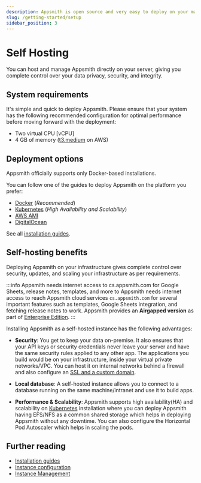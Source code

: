```yaml
---
description: Appsmith is open source and very easy to deploy on your machine.
slug: /getting-started/setup
sidebar_position: 3
---
```


# Self Hosting

You can host and manage Appsmith directly on your server, giving you complete control over your data privacy, security, and integrity.

## System requirements

It's simple and quick to deploy Appsmith. Please ensure that your system has the following recommended configuration for optimal performance before moving forward with the deployment:

* Two virtual CPU \[vCPU]
* 4 GB of memory ([t3.medium](https://aws.amazon.com/ec2/instance-types/t3/) on AWS)

## Deployment options

Appsmith officially supports only Docker-based installations.  

You can follow one of the guides to deploy Appsmith on the platform you prefer:

* [Docker](/getting-started/setup/installation-guides/docker) (*Recommended*)
* [Kubernetes](/getting-started/setup/installation-guides/kubernetes) (*High Availability and Scalability*)
* [AWS AMI](/getting-started/setup/installation-guides/aws-ami)
* [DigitalOcean](/getting-started/setup/installation-guides/digitalocean)

See all [installation guides](/getting-started/setup/installation-guides).

## Self-hosting benefits

Deploying Appsmith on your infrastructure gives complete control over security, updates, and scaling your infrastructure as per requirements.

:::info
Appsmith needs internet access to cs.appsmith.com for Google Sheets, release notes, templates, and more to Appsmith needs internet access to reach Appsmith cloud services `cs.appsmith.com` for several important features such as templates, Google Sheets integration, and fetching release notes to work. Appsmith provides an **Airgapped version** as part of [Enterprise Edition](https://www.appsmith.com/pricing).
:::

Installing Appsmith as a self-hosted instance has the following advantages:

- **Security**: You get to keep your data on-premise. It also ensures that your API keys or security credentials never leave your server and have the same security rules applied to any other app. The applications you build would be on your infrastructure, inside your virtual private networks/VPC. You can host it on internal networks behind a firewall and also configure an [SSL and a custom domain](/getting-started/setup/instance-configuration/custom-domain).

- **Local database**: A self-hosted instance allows you to connect to a database running on the same machine/intranet and use it to build apps.

- **Performance & Scalability**: Appsmith supports high availability(HA) and scalability on [Kubernetes](/getting-started/setup/installation-guides/kubernetes) installation where you can deploy Appsmith having EFS/NFS as a common shared storage which helps in deploying Appsmith without any downtime. You can also configure the Horizontal Pod Autoscaler which helps in scaling the pods.

## Further reading

* [Installation guides](/getting-started/setup/installation-guides)
* [Instance configuration](/getting-started/setup/instance-configuration)
* [Instance Management](/getting-started/setup/instance-management)